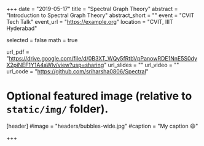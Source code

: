 +++
date = "2019-05-17"
title = "Spectral Graph Theory"
abstract = "Introduction to Spectral Graph Theory"
abstract_short = ""
event = "CVIT Tech Talk"
event_url = "https://example.org"
location = "CVIT, IIIT Hyderabad"

selected = false
math = true

url_pdf = "https://drive.google.com/file/d/0B3XT_WQy5fRtbVpPanowRDE1NnE5S0dyX2piNEF1Y1A4aWlv/view?usp=sharing"
url_slides = ""
url_video = ""
url_code = "https://github.com/sriharsha0806/Spectral"

# Optional featured image (relative to `static/img/` folder).
[header]
#image = "headers/bubbles-wide.jpg"
#caption = "My caption :smile:"

+++

